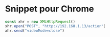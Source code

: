 # Snippet pour Chrome

```js
const xhr = new XMLHttpRequest()
xhr.open("POST", "http://192.168.1.13/action")
xhr.send("videoMode=close")
```
